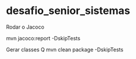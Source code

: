 # desafio_senior_sistemas


Rodar o Jacoco

mvn jacoco:report -DskipTests

Gerar classes Q
mvn clean package -DskipTests
